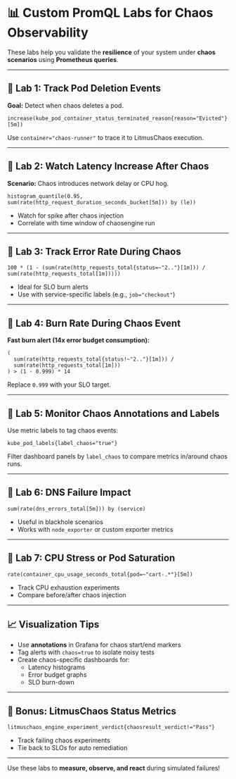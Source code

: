 # 📊 Custom PromQL Labs for Chaos Observability

These labs help you validate the **resilience** of your system under **chaos scenarios** using **Prometheus queries**.

---

## 🧪 Lab 1: Track Pod Deletion Events

**Goal:** Detect when chaos deletes a pod.

```promql
increase(kube_pod_container_status_terminated_reason{reason="Evicted"}[5m])
```

Use `container="chaos-runner"` to trace it to LitmusChaos execution.

---

## 🧪 Lab 2: Watch Latency Increase After Chaos

**Scenario:** Chaos introduces network delay or CPU hog.

```promql
histogram_quantile(0.95, sum(rate(http_request_duration_seconds_bucket[5m])) by (le))
```

- Watch for spike after chaos injection
- Correlate with time window of chaosengine run

---

## 🧪 Lab 3: Track Error Rate During Chaos

```promql
100 * (1 - (sum(rate(http_requests_total{status=~"2.."}[1m])) / sum(rate(http_requests_total[1m]))))
```

- Ideal for SLO burn alerts
- Use with service-specific labels (e.g., `job="checkout"`)

---

## 🧪 Lab 4: Burn Rate During Chaos Event

**Fast burn alert (14x error budget consumption):**

```promql
(
  sum(rate(http_requests_total{status!~"2.."}[1m])) /
  sum(rate(http_requests_total[1m]))
) > (1 - 0.999) * 14
```

Replace `0.999` with your SLO target.

---

## 🧪 Lab 5: Monitor Chaos Annotations and Labels

Use metric labels to tag chaos events:

```promql
kube_pod_labels{label_chaos="true"}
```

Filter dashboard panels by `label_chaos` to compare metrics in/around chaos runs.

---

## 🧪 Lab 6: DNS Failure Impact

```promql
sum(rate(dns_errors_total[5m])) by (service)
```

- Useful in blackhole scenarios
- Works with `node_exporter` or custom exporter metrics

---

## 🧪 Lab 7: CPU Stress or Pod Saturation

```promql
rate(container_cpu_usage_seconds_total{pod=~"cart-.*"}[5m])
```

- Track CPU exhaustion experiments
- Compare before/after chaos injection

---

## 📈 Visualization Tips

- Use **annotations** in Grafana for chaos start/end markers
- Tag alerts with `chaos=true` to isolate noisy tests
- Create chaos-specific dashboards for:
  - Latency histograms
  - Error budget graphs
  - SLO burn-down

---

## 📁 Bonus: LitmusChaos Status Metrics

```promql
litmuschaos_engine_experiment_verdict{chaosresult_verdict!="Pass"}
```

- Track failing chaos experiments
- Tie back to SLOs for auto remediation

---

Use these labs to **measure, observe, and react** during simulated failures!